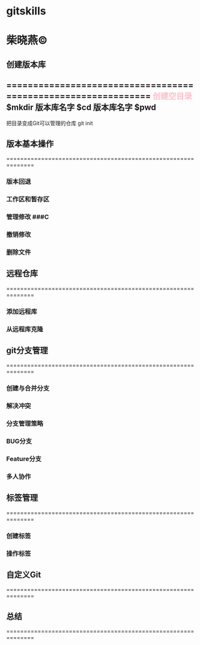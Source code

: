 # gitskills
柴晓燕&copy;
==============================================================
## 创建版本库
==============================================================
<font color="pink">创建空目录</font>
$mkdir 版本库名字
$cd 版本库名字
$pwd
--------------------------------------------------------------
把目录变成Git可以管理的仓库
git init

## 版本基本操作
==============================================================
### 版本回退 ###
### 工作区和暂存区 ###
### 管理修改 ###C
### 撤销修改 ###
### 删除文件 ###

## 远程仓库
==============================================================
### 添加远程库 ###
### 从远程库克隆 ###

## git分支管理
==============================================================
### 创建与合并分支 ###
### 解决冲突 ###
### 分支管理策略 ###
### BUG分支 ###
### Feature分支 ###
### 多人协作 ###

## 标签管理
==============================================================
### 创建标签 ###
### 操作标签 ###

## 自定义Git
==============================================================

## 总结
==============================================================
